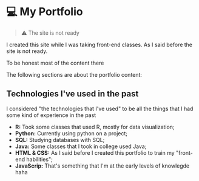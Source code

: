 # :computer: My Portfolio

> :warning: The site is not ready

I created this site while I was taking front-end classes. As I said before the site is not ready. 

To be honest most of the content there 

The following sections are about the portfolio content:

## Technologies I've used in the past

I considered "the technologies that I've used" to be all the things that I had some kind of experience in the past

- __R:__ Took some classes that used R, mostly for data visualization;
- __Python:__ Currently using python on a project;
- __SQL:__ Studying databases with SQL;
- __Java:__ Some classes that I took in college used Java;
- __HTML & CSS:__ As I said before I created this portfolio to train my "front-end habilities";
- __JavaScrip:__ That's something that I'm at the early levels of knowlegde haha




